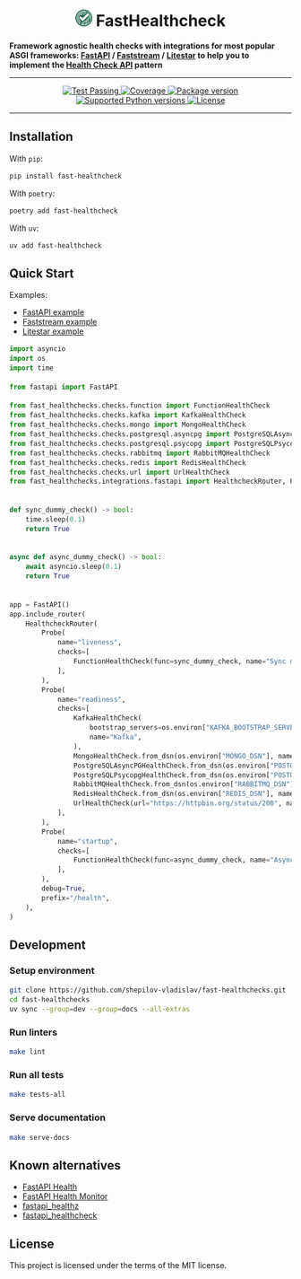 <h1 align="center" style="vertical-align: middle;">
  <img src="https://raw.githubusercontent.com/shepilov-vladislav/fast-healthchecks/refs/heads/main/docs/img/green.svg" width="30"> <strong>FastHealthcheck</strong>
</h1>

<b>Framework agnostic health checks with integrations for most popular ASGI frameworks: [FastAPI](https://github.com/fastapi/fastapi) / [Faststream](https://github.com/airtai/faststream) / [Litestar](https://github.com/litestar-org/litestar) to help you to implement the [Health Check API](https://microservices.io/patterns/observability/health-check-api.html) pattern</b>

---

<p align="center">

  <a href="https://github.com/shepilov-vladislav/fast-healthchecks/actions/workflows/1_test.yml" target="_blank">
    <img src="https://github.com/shepilov-vladislav/fast-healthchecks/actions/workflows/1_test.yml/badge.svg?branch=main" alt="Test Passing"/>
  </a>

  <a href="https://codecov.io/gh/shepilov-vladislav/fast-healthchecks" target="_blank">
    <img src="https://codecov.io/gh/shepilov-vladislav/fast-healthchecks/branch/main/graph/badge.svg?token=ddDOL8qZLp" alt="Coverage"/>
  </a>

  <!-- <a href="https://www.pepy.tech/projects/fast-healthchecks" target="_blank">
    <img src="https://static.pepy.tech/personalized-badge/fast-healthchecks?period=month&units=international_system&left_color=grey&right_color=green&left_text=downloads/month" alt="Downloads"/>
  </a> -->

  <a href="https://pypi.org/project/fast-healthchecks" target="_blank">
    <img src="https://img.shields.io/pypi/v/fast-healthchecks?label=PyPI" alt="Package version"/>
  </a>

  <a href="https://pypi.org/project/fast-healthchecks" target="_blank">
    <img src="https://img.shields.io/pypi/pyversions/fast-healthchecks.svg" alt="Supported Python versions"/>
  </a>

  <a href="https://github.com/shepilov-vladislav/fast-healthchecks/blob/main/LICENSE" target="_blank">
    <img src="https://img.shields.io/github/license/shepilov-vladislav/fast-healthchecks.png" alt="License"/>
  </a>

<p>

---

## Installation

With `pip`:
```bash
pip install fast-healthcheck
```

With `poetry`:
```bash
poetry add fast-healthcheck
```

With `uv`:
```bash
uv add fast-healthcheck
```

## Quick Start

Examples:
- [FastAPI example](./examples/fastapi_example)
- [Faststream example](./examples/faststream_example)
- [Litestar example](./examples/litestar_example)

```python
import asyncio
import os
import time

from fastapi import FastAPI

from fast_healthchecks.checks.function import FunctionHealthCheck
from fast_healthchecks.checks.kafka import KafkaHealthCheck
from fast_healthchecks.checks.mongo import MongoHealthCheck
from fast_healthchecks.checks.postgresql.asyncpg import PostgreSQLAsyncPGHealthCheck
from fast_healthchecks.checks.postgresql.psycopg import PostgreSQLPsycopgHealthCheck
from fast_healthchecks.checks.rabbitmq import RabbitMQHealthCheck
from fast_healthchecks.checks.redis import RedisHealthCheck
from fast_healthchecks.checks.url import UrlHealthCheck
from fast_healthchecks.integrations.fastapi import HealthcheckRouter, Probe


def sync_dummy_check() -> bool:
    time.sleep(0.1)
    return True


async def async_dummy_check() -> bool:
    await asyncio.sleep(0.1)
    return True


app = FastAPI()
app.include_router(
    HealthcheckRouter(
        Probe(
            name="liveness",
            checks=[
                FunctionHealthCheck(func=sync_dummy_check, name="Sync dummy"),
            ],
        ),
        Probe(
            name="readiness",
            checks=[
                KafkaHealthCheck(
                    bootstrap_servers=os.environ["KAFKA_BOOTSTRAP_SERVERS"],
                    name="Kafka",
                ),
                MongoHealthCheck.from_dsn(os.environ["MONGO_DSN"], name="Mongo"),
                PostgreSQLAsyncPGHealthCheck.from_dsn(os.environ["POSTGRES_DSN"], name="PostgreSQL asyncpg"),
                PostgreSQLPsycopgHealthCheck.from_dsn(os.environ["POSTGRES_DSN"], name="PostgreSQL psycopg"),
                RabbitMQHealthCheck.from_dsn(os.environ["RABBITMQ_DSN"], name="RabbitMQ"),
                RedisHealthCheck.from_dsn(os.environ["REDIS_DSN"], name="Redis"),
                UrlHealthCheck(url="https://httpbin.org/status/200", name="URL 200"),
            ],
        ),
        Probe(
            name="startup",
            checks=[
                FunctionHealthCheck(func=async_dummy_check, name="Async dummy"),
            ],
        ),
        debug=True,
        prefix="/health",
    ),
)
```

## Development

### Setup environment

```bash
git clone https://github.com/shepilov-vladislav/fast-healthchecks.git
cd fast-healthchecks
uv sync --group=dev --group=docs --all-extras
```

### Run linters

```bash
make lint
```

### Run all tests

```bash
make tests-all
```

### Serve documentation

```bash
make serve-docs
```

## Known alternatives

- [FastAPI Health](https://github.com/Kludex/fastapi-health)
- [FastAPI Health Monitor](https://github.com/adamkirchberger/fastapi-health-monitor)
- [fastapi_healthz](https://github.com/matteocacciola/fastapi_healthz)
- [fastapi_healthcheck](https://github.com/jtom38/fastapi_healthcheck)

## License

This project is licensed under the terms of the MIT license.
